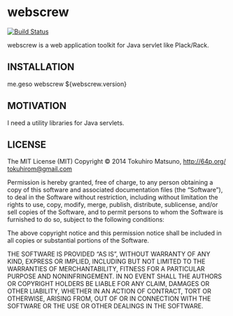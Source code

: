 # webscrew

[![Build Status](https://travis-ci.org/tokuhirom/webscrew.svg?branch=master)](https://travis-ci.org/tokuhirom/webscrew)

webscrew is a web application toolkit for Java servlet like Plack/Rack.

## INSTALLATION

  <dependency>
    <groupId>me.geso</groupId>
    <artifactId>webscrew</artifactId>
    <version>${webscrew.version}</version>
  </dependency>

## MOTIVATION

I need a utility libraries for Java servlets.

## LICENSE

  The MIT License (MIT)
  Copyright © 2014 Tokuhiro Matsuno, http://64p.org/ <tokuhirom@gmail.com>

  Permission is hereby granted, free of charge, to any person obtaining a copy
  of this software and associated documentation files (the “Software”), to deal
  in the Software without restriction, including without limitation the rights
  to use, copy, modify, merge, publish, distribute, sublicense, and/or sell
  copies of the Software, and to permit persons to whom the Software is
  furnished to do so, subject to the following conditions:

  The above copyright notice and this permission notice shall be included in
  all copies or substantial portions of the Software.

  THE SOFTWARE IS PROVIDED “AS IS”, WITHOUT WARRANTY OF ANY KIND, EXPRESS OR
  IMPLIED, INCLUDING BUT NOT LIMITED TO THE WARRANTIES OF MERCHANTABILITY,
  FITNESS FOR A PARTICULAR PURPOSE AND NONINFRINGEMENT. IN NO EVENT SHALL THE
  AUTHORS OR COPYRIGHT HOLDERS BE LIABLE FOR ANY CLAIM, DAMAGES OR OTHER
  LIABILITY, WHETHER IN AN ACTION OF CONTRACT, TORT OR OTHERWISE, ARISING FROM,
  OUT OF OR IN CONNECTION WITH THE SOFTWARE OR THE USE OR OTHER DEALINGS IN
  THE SOFTWARE.
